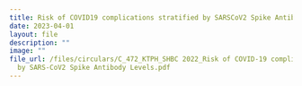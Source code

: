 ```yaml
---
title: Risk of COVID19 complications stratified by SARSCoV2 Spike Antibody Levels
date: 2023-04-01
layout: file
description: ""
image: ""
file_url: /files/circulars/C_472_KTPH_SHBC 2022_Risk of COVID-19 complications stratified
  by SARS-CoV2 Spike Antibody Levels.pdf
---
```

